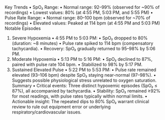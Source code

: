 Key Trends
	•	SpO₂ Range:
	•	Normal range: 92–99% (observed for ~90% of recordings)
	•	Lowest values: 80% (at 4:55 PM, 5:03 PM, and 5:55 PM)
	•	Pulse Rate Range:
	•	Normal range: 80–100 bpm (observed for ~70% of recordings)
	•	Elevated values: Peaked at 114 bpm (at 4:55 PM and 5:03 PM)
Notable Episodes
1. Severe Hypoxemia
	•	4:55 PM to 5:03 PM:
	•	SpO₂ dropped to 80% (duration: ~8 minutes)
	•	Pulse rate spiked to 114 bpm (compensatory tachycardia).
	•	Recovery: SpO₂ gradually returned to 95–98% by 5:06 PM.
2. Moderate Hypoxemia
	•	5:13 PM to 5:16 PM:
	•	SpO₂ declined to 87%, paired with pulse rate 104 bpm.
	•	Stabilized to 98% by 5:17 PM.
3. Sustained Elevated Pulse
	•	5:22 PM to 5:53 PM:
	•	Pulse rate remained elevated (93–106 bpm) despite SpO₂ staying near-normal (97–98%).
	•	Suggests possible physiological stress unrelated to oxygen saturation.
Summary
	•	Critical events: Three distinct hypoxemic episodes (SpO₂ ≤ 87%), all accompanied by tachycardia.
	•	Stability: SpO₂ remained ≥92% for most readings, with pulse rates typically within normal limits.
	•	Actionable insight: The repeated dips to 80% SpO₂ warrant clinical review to rule out equipment error or underlying respiratory/cardiovascular issues.
